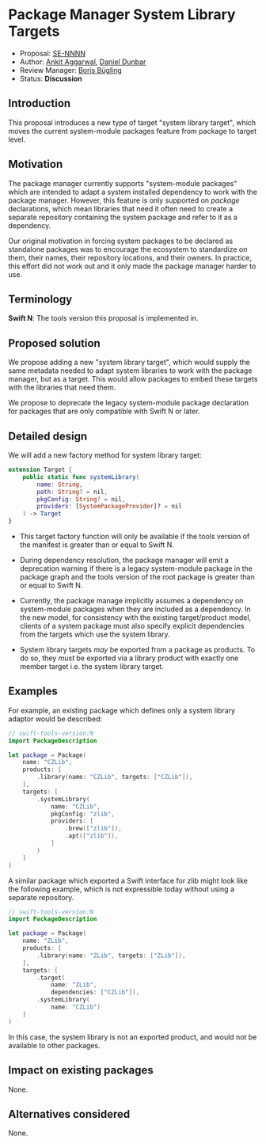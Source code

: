 # Package Manager System Library Targets

* Proposal: [SE-NNNN](NNNN-package-manager-system-library-targets.md)
* Author: [Ankit Aggarwal](https://github.com/aciidb0mb3r), [Daniel Dunbar](https://github.com/ddunbar)
* Review Manager: [Boris Bügling](https://github.com/neonichu)
* Status: **Discussion**

## Introduction

This proposal introduces a new type of target "system library target", which
moves the current system-module packages feature from package to target level.

## Motivation

The package manager currently supports "system-module packages" which are
intended to adapt a system installed dependency to work with the package
manager. However, this feature is only supported on *package* declarations,
which mean libraries that need it often need to create a separate repository
containing the system package and refer to it as a dependency.

Our original motivation in forcing system packages to be declared as standalone
packages was to encourage the ecosystem to standardize on them, their names,
their repository locations, and their owners. In practice, this effort did not
work out and it only made the package manager harder to use.

## Terminology

**Swift N**: The tools version this proposal is implemented in.

## Proposed solution

We propose adding a new "system library target", which would supply the same
metadata needed to adapt system libraries to work with the package manager, but
as a target. This would allow packages to embed these targets with the libraries
that need them.

We propose to deprecate the legacy system-module package declaration for
packages that are only compatible with Swift N or later.

## Detailed design

We will add a new factory method for system library target:

```swift
extension Target {
    public static func systemLibrary(
        name: String,
        path: String? = nil,
        pkgConfig: String? = nil,
        providers: [SystemPackageProvider]? = nil
    ) -> Target
}
```

* This target factory function will only be available if the tools version of
  the manifest is greater than or equal to Swift N.

* During dependency resolution, the package manager will emit a deprecation
  warning if there is a legacy system-module package in the package graph and
  the tools version of the root package is greater than or equal to Swift N.

* Currently, the package manage implicitly assumes a dependency on system-module
  packages when they are included as a dependency. In the new model, for
  consistency with the existing target/product model, clients of a system
  package must also specify explicit dependencies from the targets which use the
  system library.

* System library targets _may_ be exported from a package as products. To do so,
  they *must* be exported via a library product with exactly one member target
  i.e. the system library target.

## Examples

For example, an existing package which defines only a system library adaptor
would be described:

```swift
// swift-tools-version:N
import PackageDescription

let package = Package(
    name: "CZLib",
    products: [
        .library(name: "CZLib", targets: ["CZLib"]),
    ],
    targets: [
        .systemLibrary(
            name: "CZLib",
            pkgConfig: "zlib",
            providers: [
                .brew(["zlib"]),
                .apt(["zlib"]),
            ]
        )
    ]
)
```

A similar package which exported a Swift interface for zlib might look like the
following example, which is not expressible today without using a separate
repository.

```swift
// swift-tools-version:N
import PackageDescription

let package = Package(
    name: "ZLib",
    products: [
        .library(name: "ZLib", targets: ["ZLib"]),
    ],
    targets: [
        .target(
            name: "ZLib",
            dependencies: ["CZLib"]),
        .systemLibrary(
            name: "CZLib")
    ]
)
```

In this case, the system library is not an exported product, and would not be
available to other packages.

## Impact on existing packages

None.

## Alternatives considered

None.
